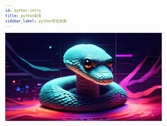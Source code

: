 ```yaml
---
id: python-intro
title: python前言
sidebar_label: python写在前面
---
```

![](https://raw.githubusercontent.com/ziyuan-o/img.github.io/refs/heads/main/ziyuan-o/python/qianyan/1.jpg)










